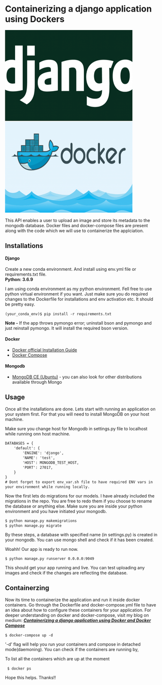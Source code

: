# Containerizing a django application using Dockers
<img src="/logos/django_logo.png" alt="Django" title="Django" width="420" height="300" />  <img src="/logos/docker_logo.png" alt="Docker" title="Docker" width="420" height="300" /> 
	
This API enables a user to upload an image and store its metadata to the mongodb  database. Docker files and docker-compose files are present along with the code which we will use to containerize the applciation.

## Installations

#### Django
Create a new conda environment. And install using env.yml file or requirements.txt file. \
**Python: 3.6.9**

I am using conda environment as my python environment. Fell free to use python virtual environment if you want.
Just make sure you do required changes to the Dockerfile for installations and env activation etc. It should be pretty easy.

```(your_conda_env)$ pip install -r requirements.txt```

**Note -** If the app throws pymongo error; uninstall bson and pymongo and just reinstall pymongo. It will install the required bson version.
#### Docker
- [Docker official Installation Guide](https://docs.docker.com/engine/install/ubuntu/)
- [Docker Compose](https://docs.docker.com/compose/install/)

#### Mongodb
- [MongoDB CE (Ubuntu)](https://docs.mongodb.com/manual/tutorial/install-mongodb-on-ubuntu/) - you can also look for other distributions available through Mongo

## Usage
Once all the installations are done. Lets start with running an application on your system first. For that you will need to install MongoDB on your host machine. 

Make sure you change host for Mongodb in settings.py file to localhost while running onn host machine.
```
DATABASES = {
    'default': {
        'ENGINE': 'djongo',
        'NAME': 'test',
        'HOST': MONGODB_TEST_HOST,
        'PORT': 27017,
    }
}
# Dont forget to export env_var.sh file to have required ENV vars in your environment while running locally.
```
Now the first lets do migrations for our models. I have already included the migrations in the repo. You are free to redo them if you choose to rename the database or anything else.
Make sure you are inside your python environment and you have initiated your mongodb.

```
$ python manage.py makemigrations
$ python manage.py migrate
```
By these steps, a database with specified name (in settings.py) is created in your mongodb. You can use mongo shell and check if it has been created.

Woahh! Our app is ready to run now.

```
$ python manage.py runserver 0.0.0.0:9049
```

This should get your app running and live. You can test uploading any images and check if the changes are reflecting the database.

## Containerzing

Now its time to containerize the application and run it inside docker containers. Go through the Dockerfile and docker-compose.yml file to have an idea about how to configure these containers for your application. For deeper understanding on docker and docker-compose, visit my blog on medium:
***[Containerizing a django application using Docker and Docker Compose](https://medium.com/@logan_14/containerizing-a-django-application-using-dockers-c18cdc9a838e)***

```$ docker-compose up -d```

'-d' flag will help you run your containers and compose in detached mode(daemoning). You can check if the containers are running by,

To list all the containers which are up at the moment

``` $ docker ps```


Hope this helps. Thanks!!
